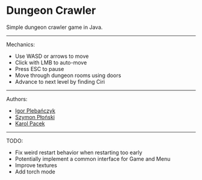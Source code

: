 # Dungeon Crawler

Simple dungeon crawler game in Java.

---
Mechanics:
* Use WASD or arrows to move
* Click with LMB to auto-move
* Press ESC to pause
* Move through dungeon rooms using doors
* Advance to next level by finding Ciri

---
Authors:
* [Igor Plebańczyk](https://github.com/igorplebanczyk)
* [Szymon Płoński](https://github.com/tmyon)
* [Karol Pacek](https://github.com/KarateKarol)

---
TODO:
* Fix weird restart behavior when restarting too early
* Potentially implement a common interface for Game and Menu
* Improve textures
* Add torch mode